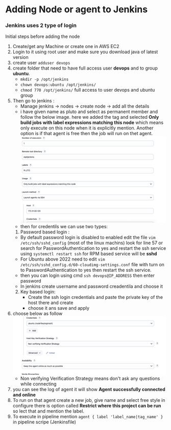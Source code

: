 # Adding Node or agent to Jenkins
### Jenkins uses 2 type of login


Initial steps before adding the node

1. Create/get any Machine or create one in AWS EC2
2. Login to it using root user and make sure you download java of latest version
3. create user `adduser devops` 
4. create folder that need to have full access user **devops** and to group **ubuntu**.
    - `mkdir -p /opt/jenkins`
    - `chown devops:ubuntu /opt/jenkins/`
    - `chmod 770 /opt/jenkins/` full access to user devops and ubuntu group
5.  Then go to jenkins :
    - Manage jenkins -> nodes -> create node -> add all the details 
    - i have given name as pluto and select as permanent member and follow the below image. here we added the tag and selected **Only build jobs with label expressions matching this node** which means only execute on this node when it is explicitly mention. Another option is if that agent is free then the job will run on thet agent.
    ![config](image.png)
    - then for credentils we can use two types: 
    1. Password based login :
    - By default password login is disabled to enabled edit the file `vim /etc/ssh/sshd_config` (most of the linux machins) look for line 57 or search for PasswordAuthentication to yes and restart the ssh service using `systemctl restart ssh` for RPM based service will be **sshd**
    - For Ubuntu above 2022 need to edit `vim /etc/ssh/sshd_config.d/60-cloudimg-settings.conf` file with turn on to PasswordAuthentication to yes then restart the ssh service.
    - then you can login using cmd `ssh devops@IP_ADDRESS` then enter password
    - In jenkins create username and password creadentila and choose it
    2. Key based login: 
        - Create the ssh login credentials and paste the private key of the host there and create
        - choose it ans save and apply
6. choose below as follow
    ![config](image-1.png)
    - Non verifying Verification Strategy means don't ask any questions while connecting
7. you can see the log of agent it will show **Agent successfully connected and online**
8. To run on that agent create a new job, give name and select free style in configure there is option called **Restrict where this project can be run** so lect that and mention the label.
9. To execute in pipeline mention `agent { label 'label_name|tag_name' }` in pipeline scripe (Jenkinsfile) 
